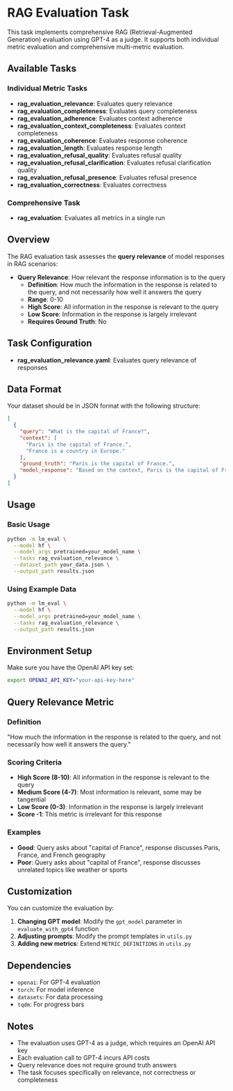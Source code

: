 # RAG Evaluation Task

This task implements comprehensive RAG (Retrieval-Augmented Generation) evaluation using GPT-4 as a judge. It supports both individual metric evaluation and comprehensive multi-metric evaluation.

## Available Tasks

### Individual Metric Tasks

- **rag_evaluation_relevance**: Evaluates query relevance
- **rag_evaluation_completeness**: Evaluates query completeness
- **rag_evaluation_adherence**: Evaluates context adherence
- **rag_evaluation_context_completeness**: Evaluates context completeness
- **rag_evaluation_coherence**: Evaluates response coherence
- **rag_evaluation_length**: Evaluates response length
- **rag_evaluation_refusal_quality**: Evaluates refusal quality
- **rag_evaluation_refusal_clarification**: Evaluates refusal clarification quality
- **rag_evaluation_refusal_presence**: Evaluates refusal presence
- **rag_evaluation_correctness**: Evaluates correctness

### Comprehensive Task

- **rag_evaluation**: Evaluates all metrics in a single run

## Overview

The RAG evaluation task assesses the **query relevance** of model responses in RAG scenarios:

- **Query Relevance**: How relevant the response information is to the query
  - **Definition**: How much the information in the response is related to the query, and not necessarily how well it answers the query
  - **Range**: 0-10
  - **High Score**: All information in the response is relevant to the query
  - **Low Score**: Information in the response is largely irrelevant
  - **Requires Ground Truth**: No

## Task Configuration

- **rag_evaluation_relevance.yaml**: Evaluates query relevance of responses

## Data Format

Your dataset should be in JSON format with the following structure:

```json
[
  {
    "query": "What is the capital of France?",
    "context": [
      "Paris is the capital of France.",
      "France is a country in Europe."
    ],
    "ground_truth": "Paris is the capital of France.",
    "model_response": "Based on the context, Paris is the capital of France."
  }
]
```

## Usage

### Basic Usage

```bash
python -m lm_eval \
  --model hf \
  --model_args pretrained=your_model_name \
  --tasks rag_evaluation_relevance \
  --dataset_path your_data.json \
  --output_path results.json
```

### Using Example Data

```bash
python -m lm_eval \
  --model hf \
  --model_args pretrained=your_model_name \
  --tasks rag_evaluation_relevance \
  --output_path results.json
```

## Environment Setup

Make sure you have the OpenAI API key set:

```bash
export OPENAI_API_KEY="your-api-key-here"
```

## Query Relevance Metric

### Definition

"How much the information in the response is related to the query, and not necessarily how well it answers the query."

### Scoring Criteria

- **High Score (8-10)**: All information in the response is relevant to the query
- **Medium Score (4-7)**: Most information is relevant, some may be tangential
- **Low Score (0-3)**: Information in the response is largely irrelevant
- **Score -1**: This metric is irrelevant for this response

### Examples

- **Good**: Query asks about "capital of France", response discusses Paris, France, and French geography
- **Poor**: Query asks about "capital of France", response discusses unrelated topics like weather or sports

## Customization

You can customize the evaluation by:

1. **Changing GPT model**: Modify the `gpt_model` parameter in `evaluate_with_gpt4` function
2. **Adjusting prompts**: Modify the prompt templates in `utils.py`
3. **Adding new metrics**: Extend `METRIC_DEFINITIONS` in `utils.py`

## Dependencies

- `openai`: For GPT-4 evaluation
- `torch`: For model inference
- `datasets`: For data processing
- `tqdm`: For progress bars

## Notes

- The evaluation uses GPT-4 as a judge, which requires an OpenAI API key
- Each evaluation call to GPT-4 incurs API costs
- Query relevance does not require ground truth answers
- The task focuses specifically on relevance, not correctness or completeness
